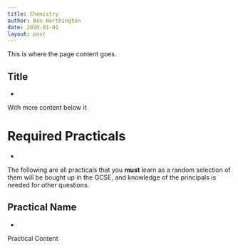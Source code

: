 ```yaml
---
title: Chemistry
author: Ben Worthington
date: 2020-01-01
layout: post
---
```


This is where the page content goes.

## Title
-
With more content below it

# Required Practicals
-
The following are all practicals that you **must** learn as a random selection of them will be bought up in the GCSE, and knowledge of the principals is needed for other questions.

## Practical Name
-
Practical Content